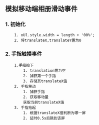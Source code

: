 ## 模拟移动端相册滑动事件

### 1. 初始化
        1. oUl.style.width = length + '00%';  
        2. 将translateX,translateY置为0
### 2. 手指触摸事件
        1.手指按下  
            1. translation置为空  
            2. 捕获第一个手指  
            3. 存储其translateX值  
        2. 手指移动  
            1. 捕获手指  
            2. 获取移动量  
            获取当前translateX值  
        3. 手指抬起  
            1. 根据translateX值判断为哪一屏  
            2. 延时0.5s后跳到该屏


